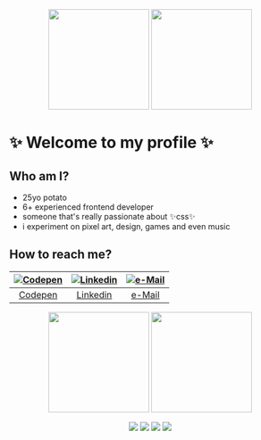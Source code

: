 
<div align="center">
  <img src="https://cutewallpaper.org/24/transparent-sparkle-gif/transparent-bling-sparkle-gif-on-gifer-by-malaghma.gif" width="180" />
  <img src="https://cutewallpaper.org/24/transparent-sparkle-gif/transparent-bling-sparkle-gif-on-gifer-by-malaghma.gif" width="180" />
</div>

# :sparkles: Welcome to my profile :sparkles:

## Who am I?

- 25yo potato
- 6+ experienced frontend developer
- someone that's really passionate about :sparkles:css:sparkles:
- i experiment on pixel art, design, games and even music

## How to reach me?

<div align="center">

| [![Codepen](https://img.icons8.com/pix/64/FF00FF/experimental-fantasy-pix.png)](https://codepen.io/mibsbalsante) | [![Linkedin](https://img.icons8.com/pix/64/FF00FF/experimental-money-bag-pix.png)](https://www.linkedin.com/in/mibsbalsante) | [![e-Mail](https://img.icons8.com/pix/64/FF00FF/experimental-secured-letter-pix.png)](mailto:mibsbalsante@gmail.com) |
|     :---:      |    :---:      |     :---:      |
| [Codepen](https://codepen.io/mibsbalsante) | [Linkedin](https://www.linkedin.com/in/mibsbalsante) | [e-Mail](mailto:mibsbalsante@gmail.com) |

</div>

<div align="center">
  <img src="https://cutewallpaper.org/24/transparent-sparkle-gif/transparent-bling-sparkle-gif-on-gifer-by-malaghma.gif" width="180" />
  <img src="https://cutewallpaper.org/24/transparent-sparkle-gif/transparent-bling-sparkle-gif-on-gifer-by-malaghma.gif" width="180" />
</div>
</div>

<div align="center">

![](https://anlucas.neocities.org/html.gif)
![](https://anlucas.neocities.org/bestview.gif)
![](https://anlucas.neocities.org/browser.gif)
![](https://anlucas.neocities.org/notepad-logo3.gif)

</div>
